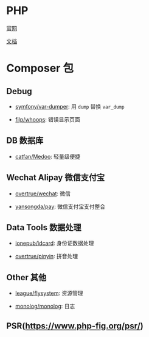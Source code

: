# PHP

[官网](http://www.php.net/)

[文档](http://php.net/docs.php)

# Composer 包

## Debug

- [symfony/var-dumper](https://github.com/symfony/var-dumper): 用 `dump` 替换 `var_dump`

- [filp/whoops](https://github.com/filp/whoops): 错误显示页面

## DB 数据库

- [catfan/Medoo](https://github.com/catfan/Medoo): 轻量级便捷

## Wechat Alipay 微信支付宝

- [overtrue/wechat](https://github.com/overtrue/wechat): 微信

- [yansongda/pay](https://github.com/yansongda/pay): 微信支付宝支付整合

## Data Tools 数据处理

- [ionepub/idcard](https://github.com/ionepub/idcard): 身份证数据处理

- [overtrue/pinyin](https://github.com/overtrue/pinyin): 拼音处理

## Other 其他

- [league/flysystem](https://github.com/thephpleague/flysystem): 资源管理

- [monolog/monolog](https://github.com/Seldaek/monolog): 日志

## PSR(https://www.php-fig.org/psr/)